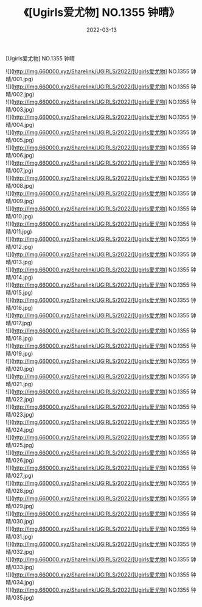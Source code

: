 ﻿---
layout: post
title:  《[Ugirls爱尤物] NO.1355 钟晴》
date:   2022-03-13
img: http://img.660000.xyz/Sharelink/UGIRLS/2022/[Ugirls爱尤物] NO.1355 钟晴/000.jpg
categories: [美女, 清纯, 唯美]
---

[Ugirls爱尤物] NO.1355 钟晴

 ![](http://img.660000.xyz/Sharelink/UGIRLS/2022/[Ugirls爱尤物] NO.1355 钟晴/001.jpg) <br>![](http://img.660000.xyz/Sharelink/UGIRLS/2022/[Ugirls爱尤物] NO.1355 钟晴/002.jpg) <br>![](http://img.660000.xyz/Sharelink/UGIRLS/2022/[Ugirls爱尤物] NO.1355 钟晴/003.jpg) <br>![](http://img.660000.xyz/Sharelink/UGIRLS/2022/[Ugirls爱尤物] NO.1355 钟晴/004.jpg) <br>![](http://img.660000.xyz/Sharelink/UGIRLS/2022/[Ugirls爱尤物] NO.1355 钟晴/005.jpg) <br>![](http://img.660000.xyz/Sharelink/UGIRLS/2022/[Ugirls爱尤物] NO.1355 钟晴/006.jpg) <br>![](http://img.660000.xyz/Sharelink/UGIRLS/2022/[Ugirls爱尤物] NO.1355 钟晴/007.jpg) <br>![](http://img.660000.xyz/Sharelink/UGIRLS/2022/[Ugirls爱尤物] NO.1355 钟晴/008.jpg) <br>![](http://img.660000.xyz/Sharelink/UGIRLS/2022/[Ugirls爱尤物] NO.1355 钟晴/009.jpg) <br>![](http://img.660000.xyz/Sharelink/UGIRLS/2022/[Ugirls爱尤物] NO.1355 钟晴/010.jpg) <br>![](http://img.660000.xyz/Sharelink/UGIRLS/2022/[Ugirls爱尤物] NO.1355 钟晴/011.jpg) <br>![](http://img.660000.xyz/Sharelink/UGIRLS/2022/[Ugirls爱尤物] NO.1355 钟晴/012.jpg) <br>![](http://img.660000.xyz/Sharelink/UGIRLS/2022/[Ugirls爱尤物] NO.1355 钟晴/013.jpg) <br>![](http://img.660000.xyz/Sharelink/UGIRLS/2022/[Ugirls爱尤物] NO.1355 钟晴/014.jpg) <br>![](http://img.660000.xyz/Sharelink/UGIRLS/2022/[Ugirls爱尤物] NO.1355 钟晴/015.jpg) <br>![](http://img.660000.xyz/Sharelink/UGIRLS/2022/[Ugirls爱尤物] NO.1355 钟晴/016.jpg) <br>![](http://img.660000.xyz/Sharelink/UGIRLS/2022/[Ugirls爱尤物] NO.1355 钟晴/017.jpg) <br>![](http://img.660000.xyz/Sharelink/UGIRLS/2022/[Ugirls爱尤物] NO.1355 钟晴/018.jpg) <br>![](http://img.660000.xyz/Sharelink/UGIRLS/2022/[Ugirls爱尤物] NO.1355 钟晴/019.jpg) <br>![](http://img.660000.xyz/Sharelink/UGIRLS/2022/[Ugirls爱尤物] NO.1355 钟晴/020.jpg) <br>![](http://img.660000.xyz/Sharelink/UGIRLS/2022/[Ugirls爱尤物] NO.1355 钟晴/021.jpg) <br>![](http://img.660000.xyz/Sharelink/UGIRLS/2022/[Ugirls爱尤物] NO.1355 钟晴/022.jpg) <br>![](http://img.660000.xyz/Sharelink/UGIRLS/2022/[Ugirls爱尤物] NO.1355 钟晴/023.jpg) <br>![](http://img.660000.xyz/Sharelink/UGIRLS/2022/[Ugirls爱尤物] NO.1355 钟晴/024.jpg) <br>![](http://img.660000.xyz/Sharelink/UGIRLS/2022/[Ugirls爱尤物] NO.1355 钟晴/025.jpg) <br>![](http://img.660000.xyz/Sharelink/UGIRLS/2022/[Ugirls爱尤物] NO.1355 钟晴/026.jpg) <br>![](http://img.660000.xyz/Sharelink/UGIRLS/2022/[Ugirls爱尤物] NO.1355 钟晴/027.jpg) <br>![](http://img.660000.xyz/Sharelink/UGIRLS/2022/[Ugirls爱尤物] NO.1355 钟晴/028.jpg) <br>![](http://img.660000.xyz/Sharelink/UGIRLS/2022/[Ugirls爱尤物] NO.1355 钟晴/029.jpg) <br>![](http://img.660000.xyz/Sharelink/UGIRLS/2022/[Ugirls爱尤物] NO.1355 钟晴/030.jpg) <br>![](http://img.660000.xyz/Sharelink/UGIRLS/2022/[Ugirls爱尤物] NO.1355 钟晴/031.jpg) <br>![](http://img.660000.xyz/Sharelink/UGIRLS/2022/[Ugirls爱尤物] NO.1355 钟晴/032.jpg) <br>![](http://img.660000.xyz/Sharelink/UGIRLS/2022/[Ugirls爱尤物] NO.1355 钟晴/033.jpg) <br>![](http://img.660000.xyz/Sharelink/UGIRLS/2022/[Ugirls爱尤物] NO.1355 钟晴/034.jpg) <br>![](http://img.660000.xyz/Sharelink/UGIRLS/2022/[Ugirls爱尤物] NO.1355 钟晴/035.jpg) <br>